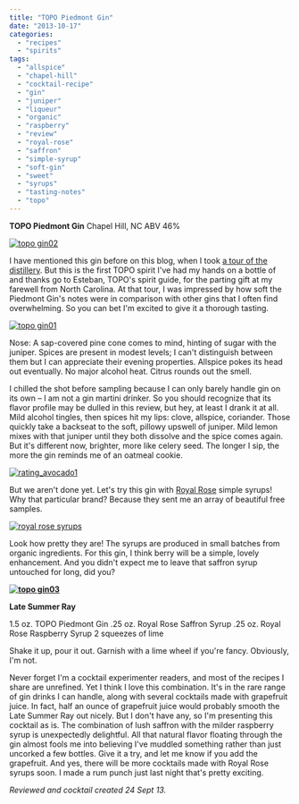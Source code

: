 ```yaml
---
title: "TOPO Piedmont Gin"
date: "2013-10-17"
categories:
  - "recipes"
  - "spirits"
tags:
  - "allspice"
  - "chapel-hill"
  - "cocktail-recipe"
  - "gin"
  - "juniper"
  - "liqueur"
  - "organic"
  - "raspberry"
  - "review"
  - "royal-rose"
  - "saffron"
  - "simple-syrup"
  - "soft-gin"
  - "sweet"
  - "syrups"
  - "tasting-notes"
  - "topo"
---
```


**TOPO Piedmont Gin** Chapel Hill, NC ABV 46%

[![topo gin02](http://s3.amazonaws.com/thegourmez-wpmedia/2013/10/topo-gin02.jpg)](http://www.thegourmez.com/2013/10/topo-piedmont-gin/topo-gin02/)

I have mentioned this gin before on this blog, when I took [a tour of the distillery](http://www.thegourmez.com/2013/06/bloggers-night-at-topo-distillery/). But this is the first TOPO spirit I've had my hands on a bottle of and thanks go to Esteban, TOPO's spirit guide, for the parting gift at my farewell from North Carolina. At that tour, I was impressed by how soft the Piedmont Gin's notes were in comparison with other gins that I often find overwhelming. So you can bet I'm excited to give it a thorough tasting.

[![topo gin01](http://s3.amazonaws.com/thegourmez-wpmedia/2013/10/topo-gin01.jpg)](http://www.thegourmez.com/2013/10/topo-piedmont-gin/topo-gin01/)

Nose: A sap-covered pine cone comes to mind, hinting of sugar with the juniper. Spices are present in modest levels; I can't distinguish between them but I can appreciate their evening properties. Allspice pokes its head out eventually. No major alcohol heat. Citrus rounds out the smell.

I chilled the shot before sampling because I can only barely handle gin on its own – I am not a gin martini drinker. So you should recognize that its flavor profile may be dulled in this review, but hey, at least I drank it at all. Mild alcohol tingles, then spices hit my lips: clove, allspice, coriander. Those quickly take a backseat to the soft, pillowy upswell of juniper. Mild lemon mixes with that juniper until they both dissolve and the spice comes again. But it's different now, brighter, more like celery seed. The longer I sip, the more the gin reminds me of an oatmeal cookie.

[![rating_avocado1](http://s3.amazonaws.com/thegourmez-wpmedia/2009/02/rating_avocado1.gif)](http://www.thegourmez.com/2009/02/restaurant-review-nanas-durham/rating_avocado1/)

But we aren't done yet. Let's try this gin with [Royal Rose](http://www.royalrosesyrups.com/) simple syrups! Why that particular brand? Because they sent me an array of beautiful free samples.

[![royal rose syrups](http://s3.amazonaws.com/thegourmez-wpmedia/2013/10/royal-rose-syrups.jpg)](http://www.thegourmez.com/2013/10/topo-piedmont-gin/royal-rose-syrups/)

Look how pretty they are! The syrups are produced in small batches from organic ingredients. For this gin, I think berry will be a simple, lovely enhancement. And you didn't expect me to leave that saffron syrup untouched for long, did you?

**[![topo gin03](http://s3.amazonaws.com/thegourmez-wpmedia/2013/10/topo-gin03.jpg)](http://www.thegourmez.com/2013/10/topo-piedmont-gin/topo-gin03/)**

**Late Summer Ray**

1.5 oz. TOPO Piedmont Gin .25 oz. Royal Rose Saffron Syrup .25 oz. Royal Rose Raspberry Syrup 2 squeezes of lime

Shake it up, pour it out. Garnish with a lime wheel if you're fancy. Obviously, I'm not.

Never forget I'm a cocktail experimenter readers, and most of the recipes I share are unrefined. Yet I think I love this combination. It's in the rare range of gin drinks I can handle, along with several cocktails made with grapefruit juice. In fact, half an ounce of grapefruit juice would probably smooth the Late Summer Ray out nicely. But I don't have any, so I'm presenting this cocktail as is. The combination of lush saffron with the milder raspberry syrup is unexpectedly delightful. All that natural flavor floating through the gin almost fools me into believing I've muddled something rather than just uncorked a few bottles. Give it a try, and let me know if you add the grapefruit. And yes, there will be more cocktails made with Royal Rose syrups soon. I made a rum punch just last night that's pretty exciting.

_Reviewed and cocktail created 24 Sept 13._
